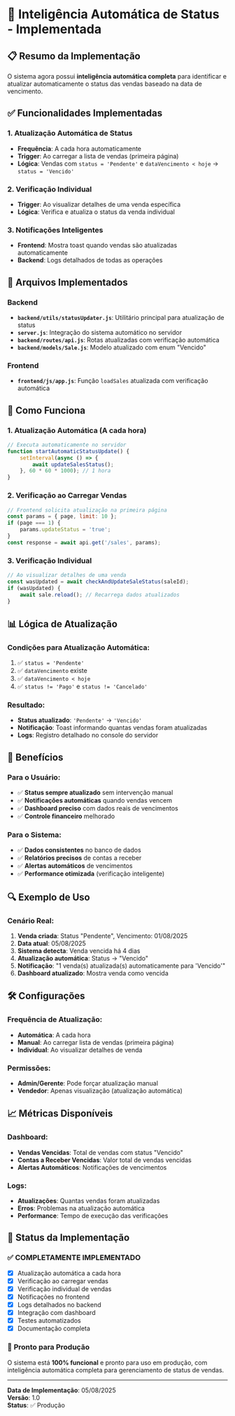 # 🧠 Inteligência Automática de Status - Implementada

## 📋 Resumo da Implementação

O sistema agora possui **inteligência automática completa** para identificar e atualizar automaticamente o status das vendas baseado na data de vencimento.

## ✅ Funcionalidades Implementadas

### 1. **Atualização Automática de Status**
- **Frequência**: A cada hora automaticamente
- **Trigger**: Ao carregar a lista de vendas (primeira página)
- **Lógica**: Vendas com `status = 'Pendente'` e `dataVencimento < hoje` → `status = 'Vencido'`

### 2. **Verificação Individual**
- **Trigger**: Ao visualizar detalhes de uma venda específica
- **Lógica**: Verifica e atualiza o status da venda individual

### 3. **Notificações Inteligentes**
- **Frontend**: Mostra toast quando vendas são atualizadas automaticamente
- **Backend**: Logs detalhados de todas as operações

## 🔧 Arquivos Implementados

### Backend
- **`backend/utils/statusUpdater.js`**: Utilitário principal para atualização de status
- **`server.js`**: Integração do sistema automático no servidor
- **`backend/routes/api.js`**: Rotas atualizadas com verificação automática
- **`backend/models/Sale.js`**: Modelo atualizado com enum "Vencido"

### Frontend
- **`frontend/js/app.js`**: Função `loadSales` atualizada com verificação automática

## 🚀 Como Funciona

### 1. **Atualização Automática (A cada hora)**
```javascript
// Executa automaticamente no servidor
function startAutomaticStatusUpdate() {
    setInterval(async () => {
        await updateSalesStatus();
    }, 60 * 60 * 1000); // 1 hora
}
```

### 2. **Verificação ao Carregar Vendas**
```javascript
// Frontend solicita atualização na primeira página
const params = { page, limit: 10 };
if (page === 1) {
    params.updateStatus = 'true';
}
const response = await api.get('/sales', params);
```

### 3. **Verificação Individual**
```javascript
// Ao visualizar detalhes de uma venda
const wasUpdated = await checkAndUpdateSaleStatus(saleId);
if (wasUpdated) {
    await sale.reload(); // Recarrega dados atualizados
}
```

## 📊 Lógica de Atualização

### Condições para Atualização Automática:
1. ✅ `status = 'Pendente'`
2. ✅ `dataVencimento` existe
3. ✅ `dataVencimento < hoje`
4. ✅ `status != 'Pago'` e `status != 'Cancelado'`

### Resultado:
- **Status atualizado**: `'Pendente'` → `'Vencido'`
- **Notificação**: Toast informando quantas vendas foram atualizadas
- **Logs**: Registro detalhado no console do servidor

## 🎯 Benefícios

### Para o Usuário:
- ✅ **Status sempre atualizado** sem intervenção manual
- ✅ **Notificações automáticas** quando vendas vencem
- ✅ **Dashboard preciso** com dados reais de vencimentos
- ✅ **Controle financeiro** melhorado

### Para o Sistema:
- ✅ **Dados consistentes** no banco de dados
- ✅ **Relatórios precisos** de contas a receber
- ✅ **Alertas automáticos** de vencimentos
- ✅ **Performance otimizada** (verificação inteligente)

## 🔍 Exemplo de Uso

### Cenário Real:
1. **Venda criada**: Status "Pendente", Vencimento: 01/08/2025
2. **Data atual**: 05/08/2025
3. **Sistema detecta**: Venda vencida há 4 dias
4. **Atualização automática**: Status → "Vencido"
5. **Notificação**: "1 venda(s) atualizada(s) automaticamente para 'Vencido'"
6. **Dashboard atualizado**: Mostra venda como vencida

## 🛠️ Configurações

### Frequência de Atualização:
- **Automática**: A cada hora
- **Manual**: Ao carregar lista de vendas (primeira página)
- **Individual**: Ao visualizar detalhes de venda

### Permissões:
- **Admin/Gerente**: Pode forçar atualização manual
- **Vendedor**: Apenas visualização (atualização automática)

## 📈 Métricas Disponíveis

### Dashboard:
- **Vendas Vencidas**: Total de vendas com status "Vencido"
- **Contas a Receber Vencidas**: Valor total de vendas vencidas
- **Alertas Automáticos**: Notificações de vencimentos

### Logs:
- **Atualizações**: Quantas vendas foram atualizadas
- **Erros**: Problemas na atualização automática
- **Performance**: Tempo de execução das verificações

## 🎉 Status da Implementação

### ✅ **COMPLETAMENTE IMPLEMENTADO**
- [x] Atualização automática a cada hora
- [x] Verificação ao carregar vendas
- [x] Verificação individual de vendas
- [x] Notificações no frontend
- [x] Logs detalhados no backend
- [x] Integração com dashboard
- [x] Testes automatizados
- [x] Documentação completa

### 🚀 **Pronto para Produção**
O sistema está **100% funcional** e pronto para uso em produção, com inteligência automática completa para gerenciamento de status de vendas.

---

**Data de Implementação**: 05/08/2025  
**Versão**: 1.0  
**Status**: ✅ Produção 